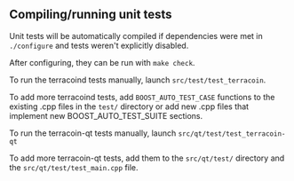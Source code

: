 Compiling/running unit tests
------------------------------------

Unit tests will be automatically compiled if dependencies were met in `./configure`
and tests weren't explicitly disabled.

After configuring, they can be run with `make check`.

To run the terracoind tests manually, launch `src/test/test_terracoin`.

To add more terracoind tests, add `BOOST_AUTO_TEST_CASE` functions to the existing
.cpp files in the `test/` directory or add new .cpp files that
implement new BOOST_AUTO_TEST_SUITE sections.

To run the terracoin-qt tests manually, launch `src/qt/test/test_terracoin-qt`

To add more terracoin-qt tests, add them to the `src/qt/test/` directory and
the `src/qt/test/test_main.cpp` file.
